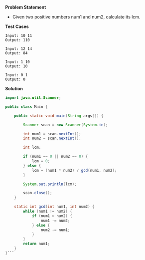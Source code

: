 **Problem Statement**

- Given two positive numbers num1 and num2, calculate its lcm.

**Test Cases**

```
Input: 10 11
Output: 110

Input: 12 14
Output: 84

Input: 1 10
Output: 10

Input: 0 1
Output: 0
```

**Solution**

````java
import java.util.Scanner;

public class Main {

	public static void main(String args[]) {

		Scanner scan = new Scanner(System.in);

		int num1 = scan.nextInt();
		int num2 = scan.nextInt();

		int lcm;

		if (num1 == 0 || num2 == 0) {
			lcm = 0;
		} else {
			lcm = (num1 * num2) / gcd(num1, num2);
		}

		System.out.println(lcm);

		scan.close();
	}

	static int gcd(int num1, int num2) {
		while (num1 != num2) {
			if (num1 > num2) {
				num1 -= num2;
			} else {
				num2 -= num1;
			}
		}
		return num1;
	}
}```
````

